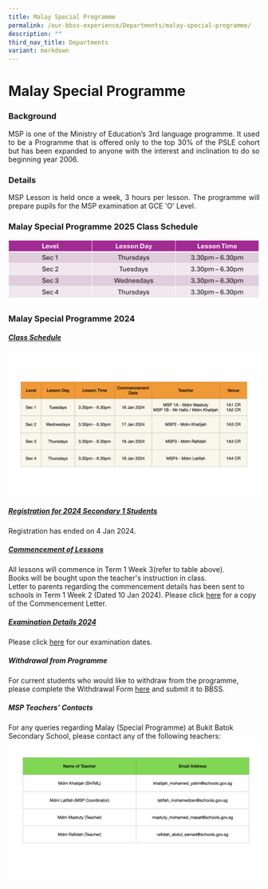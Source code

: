 ```yaml
---
title: Malay Special Programme
permalink: /our-bbss-experience/Departments/malay-special-programme/
description: ""
third_nav_title: Departments
variant: markdown
---
```

# Malay Special Programme


### Background
<p style="text-align: justify;">MSP is one of the Ministry of Education’s 3rd language programme. It used to be a Programme that is offered only to the top 30% of the PSLE cohort but has been expanded to anyone with the interest and inclination to do so beginning year 2006.</p>

### Details
<p style="text-align: justify;">MSP Lesson is held once a week, 3 hours per lesson. The programme will prepare pupils for the MSP examination at GCE 'O' Level.</p>

### Malay Special Programme 2025 Class Schedule
![](/images/MSP_Schedule_2025.png)

### Malay Special Programme 2024

##### <b><u>Class Schedule</u></b>
![](/images/Our%20BBSS%20Experience/MSP/MSP_Class_Schedule_2024_001.jpeg)

##### <u>**Registration for 2024 Secondary 1 Students**</u>
Registration has ended on 4 Jan 2024.

##### <u>**Commencement of Lessons**</u>
All lessons will commence in Term 1 Week 3(refer to table above).
<br>
Books will be bought upon the teacher's instruction in class.
<br>
Letter to parents regarding the commencement details has been sent to schools in Term 1 Week 2 (Dated 10 Jan 2024). Please click [here](/files/Our%20bbss%20experience/COMMENCEMENT_DETAILS_FOR_MSP_2024__for_schs_.pdf) for a copy of the Commencement Letter.

##### <u>**Examination Details 2024**</u>
Please click [here](/files/Our%20bbss%20experience/MSP1_4_Exam_Dates_2024.pdf) for our examination dates.

##### **Withdrawal from Programme**  
For current students who would like to withdraw from the programme, please complete the Withdrawal Form [here](/files/Our%20bbss%20experience/BBSS_MSP_WITHDRAWAL_FORM.pdf) and submit it to BBSS.  

##### **MSP Teachers’ Contacts**
For any queries regarding Malay (Special Programme) at Bukit Batok Secondary School, please contact any of the following teachers:
![](/images/Our%20BBSS%20Experience/MSP/MSP_Teachers_contact_2024_001.jpeg)